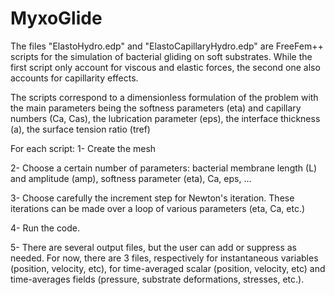 # MyxoGlide

The files "ElastoHydro.edp" and "ElastoCapillaryHydro.edp" are FreeFem++ scripts for the simulation of bacterial gliding on soft substrates.
While the first script only account for viscous and elastic forces, the second one also accounts for capillarity effects. 

The scripts correspond to a dimensionless formulation of the problem with the main parameters being the softness parameters (eta) and 
capillary numbers (Ca, Cas), the lubrication parameter (eps), the interface thickness (a), the surface tension ratio (tref)

For each script:
1- Create the mesh

2- Choose a certain number of parameters: bacterial membrane length (L) and amplitude (amp), softness parameter (eta), Ca, eps, ...

3- Choose carefully the increment step for Newton's iteration. These iterations can be made over a loop of various parameters (eta, Ca, etc.)

4- Run the code.

5- There are several output files, but the user can add or suppress as needed. For now, there are 3 files, respectively for
 instantaneous variables (position, velocity, etc), for time-averaged scalar (position, velocity, etc) and time-averages fields (pressure, 
substrate deformations, stresses, etc.).
